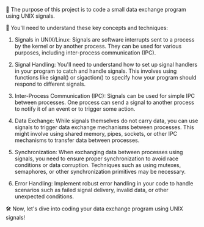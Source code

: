🚀 The purpose of this project is to code a small data exchange program using UNIX signals.

🔔 You'll need to understand these key concepts and techniques:

1.  Signals in UNIX/Linux: Signals are software interrupts sent to a process by the kernel or by another process. They can be used for various purposes, including inter-process communication (IPC).

2.   Signal Handling: You'll need to understand how to set up signal handlers in your program to catch and handle signals. This involves using functions like signal() or sigaction() to specify how your program should respond to different signals.

3.    Inter-Process Communication (IPC): Signals can be used for simple IPC between processes. One process can send a signal to another process to notify it of an event or to trigger some action.

4.    Data Exchange: While signals themselves do not carry data, you can use signals to trigger data exchange mechanisms between processes. This might involve using shared memory, pipes, sockets, or other IPC mechanisms to transfer data between processes.

5.    Synchronization: When exchanging data between processes using signals, you need to ensure proper synchronization to avoid race conditions or data corruption. Techniques such as using mutexes, semaphores, or other synchronization primitives may be necessary.

6.    Error Handling: Implement robust error handling in your code to handle scenarios such as failed signal delivery, invalid data, or other unexpected conditions.

🛠️ Now, let's dive into coding your data exchange program using UNIX signals!
